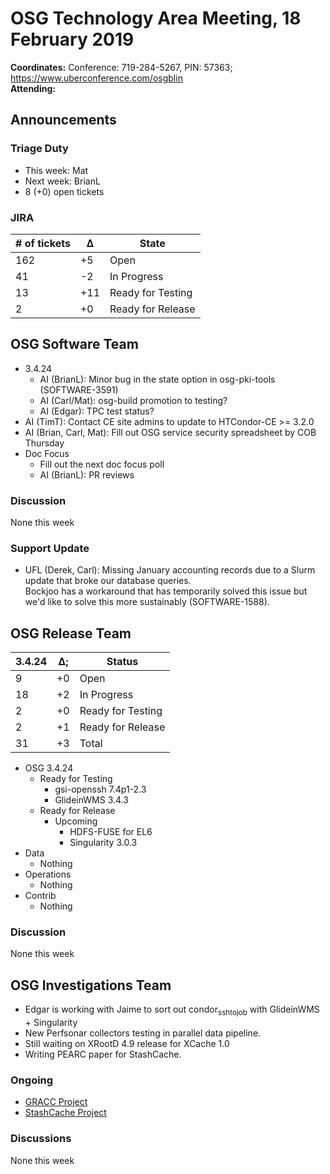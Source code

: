 # OSG Technology Area Meeting, 18 February 2019

**Coordinates:** Conference: 719-284-5267, PIN: 57363; <https://www.uberconference.com/osgblin>  
**Attending:**   


## Announcements


### Triage Duty

-   This week: Mat
-   Next week: BrianL
-   8 (+0) open tickets


### JIRA

| # of tickets | &Delta; | State             |
|------------ |------- |----------------- |
| 162          | +5      | Open              |
| 41           | -2      | In Progress       |
| 13           | +11     | Ready for Testing |
| 2            | +0      | Ready for Release |


## OSG Software Team

-   3.4.24  
    -   AI (BrianL): Minor bug in the state option in osg-pki-tools (SOFTWARE-3591)
    -   AI (Carl/Mat): osg-build promotion to testing?
    -   AI (Edgar): TPC test status?
-   AI (TimT): Contact CE site admins to update to HTCondor-CE >= 3.2.0
-   AI (Brian, Carl, Mat): Fill out OSG service security spreadsheet by COB Thursday
-   Doc Focus  
    -   Fill out the next doc focus poll
    -   AI (BrianL): PR reviews


### Discussion

None this week  


### Support Update

-   UFL (Derek, Carl): Missing January accounting records due to a Slurm update that broke our database queries.  
    Bockjoo has a workaround that has temporarily solved this issue but we'd like to solve this more sustainably (SOFTWARE-1588).


## OSG Release Team

| 3.4.24 | &Delta;; | Status            |
|------ |-------- |----------------- |
| 9      | +0       | Open              |
| 18     | +2       | In Progress       |
| 2      | +0       | Ready for Testing |
| 2      | +1       | Ready for Release |
| 31     | +3       | Total             |

-   OSG 3.4.24  
    -   Ready for Testing  
        -   gsi-openssh 7.4p1-2.3
        -   GlideinWMS 3.4.3
    -   Ready for Release  
        -   Upcoming  
            -   HDFS-FUSE for EL6
            -   Singularity 3.0.3
-   Data  
    -   Nothing
-   Operations  
    -   Nothing
-   Contrib  
    -   Nothing


### Discussion

None this week  


## OSG Investigations Team

-   Edgar is working with Jaime to sort out condor<sub>ssh</sub><sub>to</sub><sub>job</sub> with GlideinWMS + Singularity
-   New Perfsonar collectors testing in parallel data pipeline.
-   Still waiting on XRootD 4.9 release for XCache 1.0
-   Writing PEARC paper for StashCache.


### Ongoing

-   [GRACC Project](https://opensciencegrid.atlassian.net/projects/GRACC)
-   [StashCache Project](http://opensciencegrid.org/docs/data/stashcache/overview/)


### Discussions

None this week

